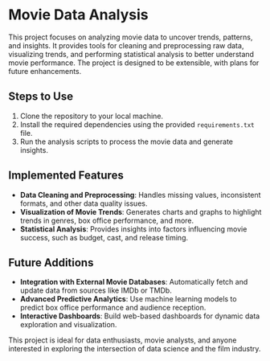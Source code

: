 
# Movie Data Analysis

This project focuses on analyzing movie data to uncover trends, patterns, and insights. It provides tools for cleaning and preprocessing raw data, visualizing trends, and performing statistical analysis to better understand movie performance. The project is designed to be extensible, with plans for future enhancements.

## Steps to Use
1. Clone the repository to your local machine.
2. Install the required dependencies using the provided `requirements.txt` file.
3. Run the analysis scripts to process the movie data and generate insights.

## Implemented Features
- **Data Cleaning and Preprocessing**: Handles missing values, inconsistent formats, and other data quality issues.
- **Visualization of Movie Trends**: Generates charts and graphs to highlight trends in genres, box office performance, and more.
- **Statistical Analysis**: Provides insights into factors influencing movie success, such as budget, cast, and release timing.

## Future Additions
- **Integration with External Movie Databases**: Automatically fetch and update data from sources like IMDb or TMDb.
- **Advanced Predictive Analytics**: Use machine learning models to predict box office performance and audience reception.
- **Interactive Dashboards**: Build web-based dashboards for dynamic data exploration and visualization.

This project is ideal for data enthusiasts, movie analysts, and anyone interested in exploring the intersection of data science and the film industry.

